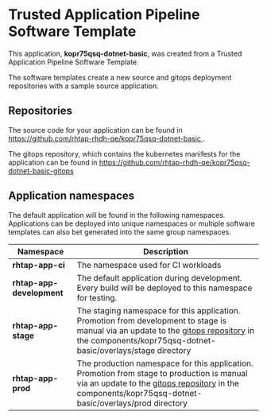 # Trusted Application Pipeline Software Template

This application, **kopr75qsq-dotnet-basic**, was created from a Trusted Application Pipeline Software Template.

The software templates create a new source and gitops deployment repositories with a sample source application. 

## Repositories

The source code for your application can be found in [https://github.com/rhtap-rhdh-qe/kopr75qsq-dotnet-basic ](https://github.com/rhtap-rhdh-qe/kopr75qsq-dotnet-basic ).
 
The gitops repository, which contains the kubernetes manifests for the application can be found in 
[https://github.com/rhtap-rhdh-qe/kopr75qsq-dotnet-basic-gitops ](https://github.com/rhtap-rhdh-qe/kopr75qsq-dotnet-basic-gitops ) 

## Application namespaces 

The default application will be found in the following namespaces. Applications can be deployed into unique namespaces or multiple software templates can also bet generated into the same group namespaces.  

|  Namespace   |  Description   |  
| -------- | -------- |
| **rhtap-app-ci** | The namespace used for CI workloads |
| **rhtap-app-development** | The default application during development. Every build will be deployed to this namespace for testing. |
| **rhtap-app-stage** | The staging namespace for this application. Promotion from development to stage is manual via an update to the [gitops repository](https://github.com/rhtap-rhdh-qe/kopr75qsq-dotnet-basic-gitops ) in the components/kopr75qsq-dotnet-basic/overlays/stage directory |
| **rhtap-app-prod** | The production namespace for this application. Promotion from stage to production is manual via an update to the [gitops repository](https://github.com/rhtap-rhdh-qe/kopr75qsq-dotnet-basic-gitops ) in the components/kopr75qsq-dotnet-basic/overlays/prod directory |